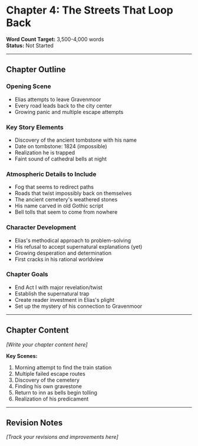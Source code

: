 # Chapter 4: The Streets That Loop Back

**Word Count Target:** 3,500-4,000 words  
**Status:** Not Started  

---

## Chapter Outline

### Opening Scene
- Elias attempts to leave Gravenmoor
- Every road leads back to the city center
- Growing panic and multiple escape attempts

### Key Story Elements
- Discovery of the ancient tombstone with his name
- Date on tombstone: 1824 (impossible)
- Realization he is trapped
- Faint sound of cathedral bells at night

### Atmospheric Details to Include
- Fog that seems to redirect paths
- Roads that twist impossibly back on themselves
- The ancient cemetery's weathered stones
- His name carved in old Gothic script
- Bell tolls that seem to come from nowhere

### Character Development
- Elias's methodical approach to problem-solving
- His refusal to accept supernatural explanations (yet)
- Growing desperation and determination
- First cracks in his rational worldview

### Chapter Goals
- End Act I with major revelation/twist
- Establish the supernatural trap
- Create reader investment in Elias's plight
- Set up the mystery of his connection to Gravenmoor

---

## Chapter Content

*[Write your chapter content here]*

**Key Scenes:**
1. Morning attempt to find the train station
2. Multiple failed escape routes
3. Discovery of the cemetery
4. Finding his own gravestone
5. Return to inn as bells begin tolling
6. Realization of his predicament

---

## Revision Notes

*[Track your revisions and improvements here]*